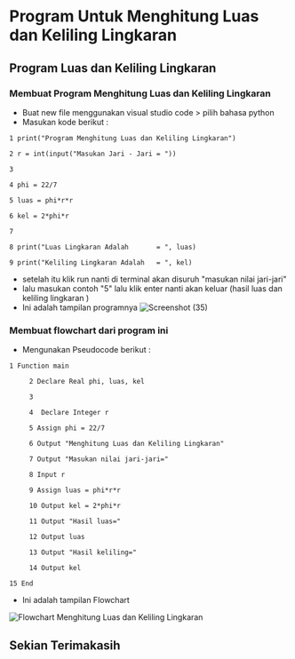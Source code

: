 # Program Untuk Menghitung Luas dan Keliling Lingkaran
## Program Luas dan Keliling Lingkaran

### Membuat Program Menghitung Luas dan Keliling Lingkaran
- Buat new file menggunakan visual studio code > pilih bahasa python
- Masukan kode berikut :
>
  >
    1 print("Program Menghitung Luas dan Keliling Lingkaran")

    2 r = int(input("Masukan Jari - Jari = "))

    3
  
    4 phi = 22/7

    5 luas = phi*r*r

    6 kel = 2*phi*r

    7
  
    8 print("Luas Lingkaran Adalah       = ", luas)

    9 print("Keliling Lingkaran Adalah   = ", kel)
 >
>
- setelah itu klik run nanti di terminal akan disuruh "masukan nilai jari-jari"
- lalu masukan contoh "5" lalu klik enter nanti akan keluar (hasil luas dan keliling lingkaran )
- Ini adalah tampilan programnya
![Screenshot (35)](https://user-images.githubusercontent.com/92704969/139584891-81b92b8b-d228-4335-a03c-b7fb6bd191e4.png)
### Membuat flowchart dari program ini
- Mengunakan Pseudocode berikut :
>

    1 Function main

         2 Declare Real phi, luas, kel

         3
         
         4  Declare Integer r 

         5 Assign phi = 22/7

         6 Output "Menghitung Luas dan Keliling Lingkaran"

         7 Output "Masukan nilai jari-jari="

         8 Input r

         9 Assign luas = phi*r*r

         10 Output kel = 2*phi*r

         11 Output "Hasil luas="

         12 Output luas

         13 Output "Hasil keliling="

         14 Output kel

    15 End
>  

- Ini adalah tampilan Flowchart

![Flowchart Menghitung Luas dan Keliling Lingkaran](https://user-images.githubusercontent.com/92704969/139584823-70c1910c-4fe5-40ea-985e-f262b8b6d055.png)
## Sekian Terimakasih